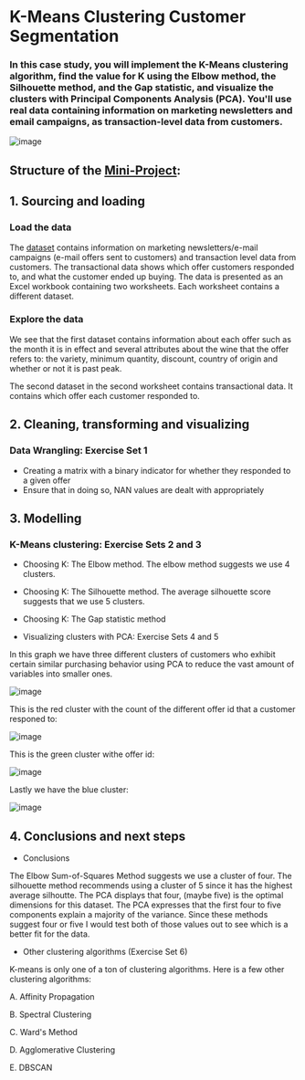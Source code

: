 # K-Means Clustering Customer Segmentation

### In this case study, you will implement the K-Means clustering algorithm, find the value for K using the Elbow method, the Silhouette method, and the Gap statistic, and visualize the clusters with Principal Components Analysis (PCA). You'll use real data containing information on marketing newsletters and email campaigns, as transaction-level data from customers.


![image](https://user-images.githubusercontent.com/86930309/228121420-cf4cdbe6-3116-4dac-81b3-d9a90c8cd234.png)

## Structure of the [Mini-Project](https://github.com/GHASS19/K-Means_Clustering_Customer_Segmentation_Case_Study/blob/main/Notebook/Customer_Segmentation_with_K_Means_Clustering_Case_Study_.ipynb):

## 1. Sourcing and loading

### Load the data

The [dataset](https://github.com/GHASS19/K-Means_Clustering_Customer_Segmentation_Case_Study/blob/main/Data/Clustering%20Case%20Study%20Customer%20Segmentation%20with%20K-Means%20(WineKMC).xlsx) contains information on marketing newsletters/e-mail campaigns (e-mail offers sent to customers) and transaction level data from customers. The transactional data shows which offer customers responded to, and what the customer ended up buying. The data is presented as an Excel workbook containing two worksheets. Each worksheet contains a different dataset.

### Explore the data

We see that the first dataset contains information about each offer such as the month it is in effect and several attributes about the wine that the offer refers to: the variety, minimum quantity, discount, country of origin and whether or not it is past peak.

The second dataset in the second worksheet contains transactional data. It contains which offer each customer responded to.

## 2. Cleaning, transforming and visualizing

### Data Wrangling: Exercise Set 1

- Creating a matrix with a binary indicator for whether they responded to a given offer
- Ensure that in doing so, NAN values are dealt with appropriately

## 3. Modelling

### K-Means clustering: Exercise Sets 2 and 3

- Choosing K: The Elbow method. The elbow method suggests we use 4 clusters.

- Choosing K: The Silhouette method. The average silhouette score suggests that we use 5 clusters.

- Choosing K: The Gap statistic method

- Visualizing clusters with PCA: Exercise Sets 4 and 5

In this graph we have three different clusters of customers who exhibit certain similar purchasing behavior using PCA to reduce the vast amount of variables into smaller ones.

![image](https://user-images.githubusercontent.com/86930309/228367832-9ff89d13-86f1-41c3-ae8c-ba610a42159f.png)

This is the red cluster with the count of the different offer id that a customer responed to:

![image](https://user-images.githubusercontent.com/86930309/228368441-db0aff4d-d809-4597-8eeb-1ba85fe26fae.png)

This is the green cluster withe offer id:

![image](https://user-images.githubusercontent.com/86930309/228368516-4cae3d03-ccef-4331-9e40-8a5ae3fcf751.png)

Lastly we have the blue cluster:

![image](https://user-images.githubusercontent.com/86930309/228368544-570b44d4-614a-4713-a453-a040279463cd.png)

## 4. Conclusions and next steps

- Conclusions

The Elbow Sum-of-Squares Method suggests we use a cluster of four. The silhouette method recommends using a cluster of 5 since it has the highest average silhoutte. 
The PCA displays that four, (maybe five) is the optimal dimensions for this dataset. The PCA expresses that the first four to five components explain a majority of the variance. Since these methods suggest four or five I would test both of those values out to see which is a better fit for the data.

- Other clustering algorithms (Exercise Set 6)

K-means is only one of a ton of clustering algorithms. Here is a few other clustering algorithms:

A. Affinity Propagation 

B. Spectral Clustering

C. Ward's Method 

D. Agglomerative Clustering

E. DBSCAN
